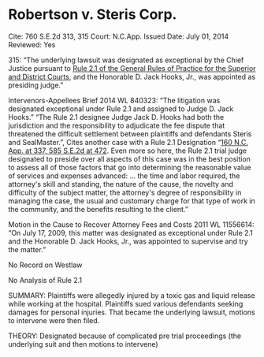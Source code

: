 # Robertson v. Steris Corp.

Cite: 760 S.E.2d 313, 315
Court: N.C.App.
Issued Date: July 01, 2014
Reviewed: Yes

315: “The underlying lawsuit was designated as exceptional by the Chief Justice pursuant to [Rule 2.1 of the General Rules of Practice for the Superior and District Courts](https://1.next.westlaw.com/Link/Document/FullText?findType=L&pubNum=1008947&cite=NCRSUPDR2.1&originatingDoc=I65146a2d015211e490d4edf60ce7d742&refType=LQ&originationContext=document&transitionType=DocumentItem&ppcid=a694effec6434a008b587088b13ed344&contextData=(sc.Search)), and the Honorable D. Jack Hooks, Jr., was appointed as presiding judge.” 

Intervenors-Appellees Brief 2014 WL 840323: “The litigation was designated exceptional under Rule 2.1 and assigned to Judge D. Jack Hooks.” “The Rule 2.1 designee Judge Jack D. Hooks had both the jurisdiction and the responsibility to adjudicate the fee dispute that threatened the difficult settlement between plaintiffs and defendants Steris and SealMaster.”, Cites another case with a Rule 2.1 Designation “[160 N.C. App. at 337, 585 S.E.2d at 472](https://1.next.westlaw.com/Link/Document/FullText?findType=Y&serNum=2003625603&pubNum=0000711&originatingDoc=I669e4905a48211e3a341ea44e5e1f25f&refType=RP&fi=co_pp_sp_711_472&originationContext=document&transitionType=DocumentItem&ppcid=2b81ea15089d4a9592ae61c28dd5b2db&contextData=(sc.RelatedInfo)#co_pp_sp_711_472). Even more so here, the Rule 2.1 trial judge designated to preside over all aspects of this case was in the best position to assess all of those factors that go into determining the reasonable value of services and expenses advanced: ... the time and labor required, the attorney's skill and standing, the nature of the cause, the novelty and difficulty of the subject matter, the attorney's degree of responsibility in managing the case, the usual and customary charge for that type of work in the community, and the benefits resulting to the client.”

Motion in the Cause to Recover Attorney Fees and Costs 2011 WL 11556614: “On July 17, 2009, this matter was designated as exceptional under Rule 2.1 and the Honorable D. Jack Hooks, Jr., was appointed to supervise and try the matter.”

No Record on Westlaw

No Analysis of Rule 2.1

SUMMARY: Plaintiffs were allegedly injured by a toxic gas and liquid release while working at the hospital. Plaintiffs sued various defendants seeking damages for personal injuries. That became the underlying lawsuit, motions to intervene were then filed.

THEORY: Designated because of complicated pre trial proceedings (the underlying suit and then motions to intervene)
